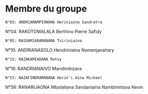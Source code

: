# Membre du groupe
  ```
  N°03: ANDRIAMAMPIONONA Heriniaina Sandratra
  ```
  N°04: RAKOTOMALALA Berthino Pierre Safidy
  ```
  N°05: RASOAMIARAMANANA Tsiriniaina
  ```
  N°10: ANDRIANASOLO Hendriniaina Nomenjanahary
  ```
  N°15: RAZAKAMIADANA Rotsy
  ```
  N°16: RANDRIANAIVO Mandimbizara
  ```
  N°53: RAZAFINDRAMANANA Herin'i Aina Mickael
  ```
  N°58: RANARIJAONA Mbolatiana Sandaniaina Nambinintsoa Kevin
  ```
